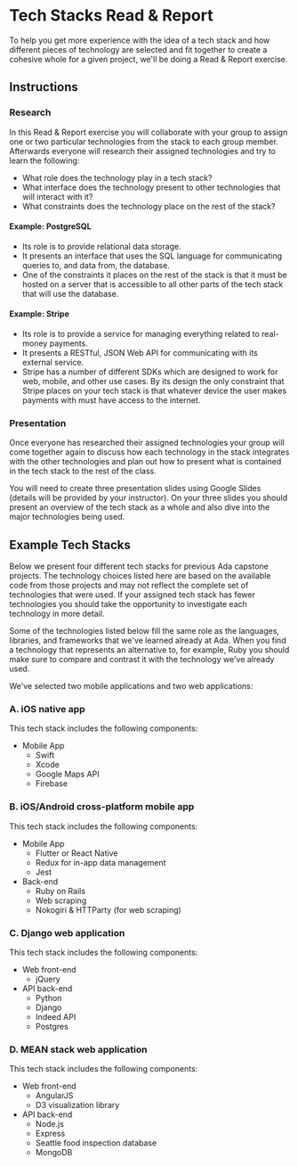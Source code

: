 # Tech Stacks Read & Report
To help you get more experience with the idea of a tech stack and how different pieces of technology are selected and fit together to create a cohesive whole for a given project, we'll be doing a Read & Report exercise.

## Instructions
### Research
In this Read & Report exercise you will collaborate with your group to assign one or two particular technologies from the stack to each group member. Afterwards everyone will research their assigned technologies and try to learn the following:

* What role does the technology play in a tech stack?
* What interface does the technology present to other technologies that will interact with it?
* What constraints does the technology place on the rest of the stack?

#### Example: **PostgreSQL**
* Its role is to provide relational data storage.
* It presents an interface that uses the SQL language for communicating queries to, and data from, the database.
* One of the constraints it places on the rest of the stack is that it must be hosted on a server that is accessible to all other parts of the tech stack that will use the database.

#### Example: **Stripe**
* Its role is to provide a service for managing everything related to real-money payments.
* It presents a RESTful, JSON Web API for communicating with its external service.
* Stripe has a number of different SDKs which are designed to work for web, mobile, and other use cases. By its design the only constraint that Stripe places on your tech stack is that whatever device the user makes payments with must have access to the internet.

### Presentation
Once everyone has researched their assigned technologies your group will come together again to discuss how each technology in the stack integrates with the other technologies and plan out how to present what is contained in the tech stack to the rest of the class.

You will need to create three presentation slides using Google Slides (details will be provided by your instructor). On your three slides you should present an overview of the tech stack as a whole and also dive into the major technologies being used.

## Example Tech Stacks
Below we present four different tech stacks for previous Ada capstone projects. The technology choices listed here are based on the available code from those projects and may not reflect the complete set of technologies that were used. If your assigned tech stack has fewer technologies you should take the opportunity to investigate each technology in more detail.

Some of the technologies listed below fill the same role as the languages, libraries, and frameworks that we've learned already at Ada. When you find a technology that represents an alternative to, for example, Ruby you should make sure to compare and contrast it with the technology we've already used.

We've selected two mobile applications and two web applications:

### A. iOS native app
This tech stack includes the following components:
* Mobile App
  * Swift
  * Xcode
  * Google Maps API
  * Firebase

### B. iOS/Android cross-platform mobile app
This tech stack includes the following components:
* Mobile App
  * Flutter or React Native
  * Redux for in-app data management
  * Jest
* Back-end
  * Ruby on Rails
  * Web scraping
  * Nokogiri & HTTParty (for web scraping)

### C. Django web application
This tech stack includes the following components:
* Web front-end
  * jQuery
* API back-end
  * Python
  * Django
  * Indeed API
  * Postgres

### D. MEAN stack web application
This tech stack includes the following components:
* Web front-end
  * AngularJS
  * D3 visualization library
* API back-end
  * Node.js
  * Express
  * Seattle food inspection database
  * MongoDB
